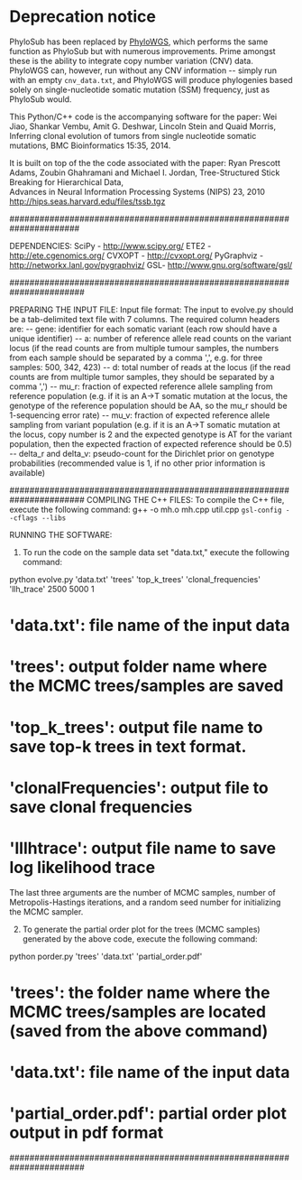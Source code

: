 Deprecation notice
==================
PhyloSub has been replaced by
[PhyloWGS](http://www.genomebiology.com/2015/16/1/35), which performs the same
function as PhyloSub but with numerous improvements. Prime amongst these is the
ability to integrate copy number variation (CNV) data. PhyloWGS can, however,
run without any CNV information -- simply run with an empty `cnv_data.txt`, and
PhyloWGS will produce phylogenies based solely on single-nucleotide somatic
mutation (SSM) frequency, just as PhyloSub would.

This Python/C++ code is the accompanying software for the paper:
Wei Jiao, Shankar Vembu, Amit G. Deshwar, Lincoln Stein and Quaid Morris,
Inferring clonal evolution of tumors from single nucleotide somatic mutations,
BMC Bioinformatics 15:35, 2014.

It is built on top of the the code associated with the paper:
Ryan Prescott Adams, Zoubin Ghahramani and Michael I. Jordan,
Tree-Structured Stick Breaking for Hierarchical Data,  
Advances in Neural Information Processing Systems (NIPS) 23, 2010
http://hips.seas.harvard.edu/files/tssb.tgz

######################################################################

DEPENDENCIES:
SciPy - http://www.scipy.org/
ETE2 - http://ete.cgenomics.org/
CVXOPT - http://cvxopt.org/
PyGraphviz - http://networkx.lanl.gov/pygraphviz/
GSL- http://www.gnu.org/software/gsl/

#######################################################################

PREPARING THE INPUT FILE:
Input file format:
The input to evolve.py should be a tab-delimited text file with 7 columns. The required column headers are:
-- gene: identifier for each somatic variant (each row should have a unique identifier)
-- a: number of reference allele read counts on the variant locus (if the read counts are from multiple tumour samples, the numbers from each sample should be separated by a comma ',', e.g. for three samples:  500, 342, 423)
-- d: total number of reads at the locus (if the read counts are from multiple tumor samples, they should be separated by a comma ',')
-- mu_r: fraction of expected reference allele sampling from reference population (e.g. if it is an A->T somatic mutation at the locus, the genotype of the reference population should be AA, so the mu_r should be 1-sequencing error rate)
-- mu_v: fraction of expected reference allele sampling from variant population (e.g. if it is an A->T somatic mutation at the locus, copy number is 2 and the expected genotype is AT for the variant population, then the expected fraction of expected reference should be 0.5)
-- delta_r and delta_v: pseudo-count for the Dirichlet prior on genotype probabilities (recommended value is 1, if no other prior information is available)

#######################################################################
COMPILING THE C++ FILES:
To compile the C++ file, execute the following command:
g++ -o mh.o  mh.cpp  util.cpp `gsl-config --cflags --libs`

RUNNING THE SOFTWARE:
1. To run the code on the sample data set "data.txt," execute the following command:

python evolve.py 'data.txt' 'trees' 'top_k_trees' 'clonal_frequencies' 'llh_trace' 2500 5000 1

# 'data.txt': file name of the input data
# 'trees': output folder name where the MCMC trees/samples are saved 
# 'top_k_trees': output file name to save top-k trees in text format. 
# 'clonalFrequencies': output file to save clonal frequencies
# 'lllhtrace': output file name to save log likelihood trace
The last three arguments are the number of MCMC samples, number of Metropolis-Hastings iterations, and a random seed number for initializing the MCMC sampler.

2. To generate the partial order plot for the trees (MCMC samples) generated by the above code, execute the following command:

 python porder.py 'trees' 'data.txt' 'partial_order.pdf'
  
# 'trees': the folder name where the MCMC trees/samples are located (saved from the above command)
# 'data.txt': file name of the input data
# 'partial_order.pdf': partial order plot output in pdf format

#######################################################################



